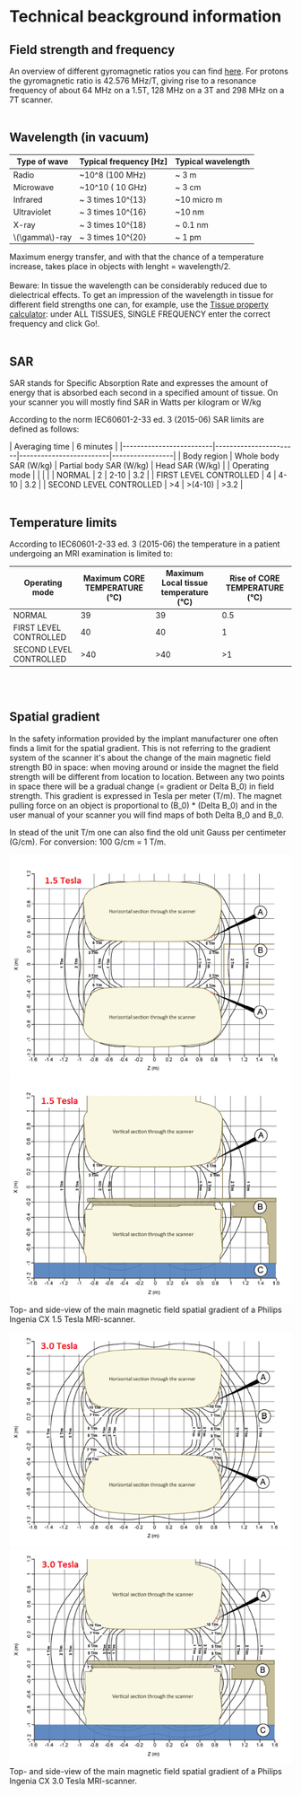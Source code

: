 
# Technical beackground information

## Field strength and frequency

An overview of different gyromagnetic ratios you can find [here](https://en.wikipedia.org/wiki/Gyromagnetic_ratio).
For protons the gyromagnetic ratio is 42.576 MHz/T, giving rise to a resonance frequency of about 64 MHz on a 1.5T, 
128 MHz on a 3T and 298 MHz on a 7T scanner.
<br>
<br>

## Wavelength (in vacuum)

| Type of wave     | Typical frequency [Hz]  | Typical wavelength |
|------------------|-------------------------|--------------------|
| Radio            | ~10^8  (100 MHz)        | ~ 3 m               |
| Microwave        | ~10^10 ( 10 GHz)        | ~ 3 cm              |
| Infrared         | ~ 3 times 10^{13}       | ~10 micro m     |
| Ultraviolet      | ~ 3 times 10^{16}       | ~10 nm             |
| X-ray            | ~ 3 times 10^{18}       | ~ 0.1 nm            |
| \\(\gamma\\)-ray | ~ 3 times 10^{20}       | ~ 1 pm              |

Maximum energy transfer, and with that the chance of a temperature increase, takes place
in objects with lenght = wavelength/2.<br>
<br>
Beware: In tissue the wavelength can be considerably reduced due to dielectrical effects.
To get an impression of the wavelength in tissue for different field strengths one can, 
for example, use the [Tissue property calculator](http://niremf.ifac.cnr.it/tissprop/htmlclie/htmlclie.php): under ALL TISSUES, SINGLE FREQUENCY enter the correct frequency and click Go!.
<br>
<br>

## SAR

SAR stands for Specific Absorption Rate and expresses the amount of energy that is absorbed 
each second in a specified amount of tissue. On your scanner you will mostly find SAR in Watts per kilogram or W/kg

According to the norm IEC60601-2-33 ed. 3 (2015-06) SAR limits are defined as follows:

| Averaging time          | 6 minutes                                                         |
|-------------------------|-----------------------|-------------------------|-----------------|
|             Body region | Whole body SAR (W/kg) | Partial body SAR (W/kg) | Head SAR (W/kg) |
| Operating mode          |                       |                         |                 |
| NORMAL                  |  2                    |   2-10                  |  3.2            |
| FIRST LEVEL CONTROLLED  |  4                    |   4-10                  |  3.2            |
| SECOND LEVEL CONTROLLED | >4                    | >(4-10)                 | >3.2            |
<br>
<br>

## Temperature limits

According to IEC60601-2-33 ed. 3 (2015-06) the temperature in a patient undergoing an MRI examination is limited to:

| Operating mode          | Maximum CORE TEMPERATURE (°C) | Maximum Local tissue temperature (°C) | Rise of CORE TEMPERATURE (°C) |
| ----------------------- | ----------------------------- | ------------------------------------- | --------------------------    |
| NORMAL                  |  39                           |  39                                   |  0.5                          |
| FIRST LEVEL CONTROLLED  |  40                           |  40                                   |  1                            |
| SECOND LEVEL CONTROLLED | >40                           | >40                                   | >1                            |
<br>
<br>

## Spatial gradient

In the safety information provided by the implant manufacturer one often finds a limit for the spatial gradient.
This is not referring to the gradient system of the scanner it's about the change of the main magnetic field strength B0 in space:
when moving around or inside the magnet the field strength will be different from location to location. 
Between any two points in space there will be a gradual change (= gradient or Delta B_0) in field strength. 
This gradient is expressed in Tesla per meter (T/m). The magnet pulling force on an object is proportional to
 (B_0) * (Delta B_0) and in the user manual of your scanner you will find maps of both Delta B_0 and B_0.

In stead of the unit T/m one can also find the old unit Gauss per centimeter (G/cm). For conversion: 100 G/cm = 1 T/m.


![Horizontaal aanzicht](extra_materiaal/1_5_Ing_SpatGradHorz.png) 
![Verticaal aanzicht](extra_materiaal/1_5_Ing_SpatGradVert.png)  
Top- and side-view of the main magnetic field spatial gradient of a Philips Ingenia CX 1.5 Tesla MRI-scanner.


![Horizontaal aanzicht](extra_materiaal/3_0_Ing_SpatGradHorz.png) 
![Verticaal aanzicht](extra_materiaal/3_0_Ing_SpatGradVert.png)  
Top- and side-view of the main magnetic field spatial gradient of a Philips Ingenia CX 3.0 Tesla MRI-scanner.



